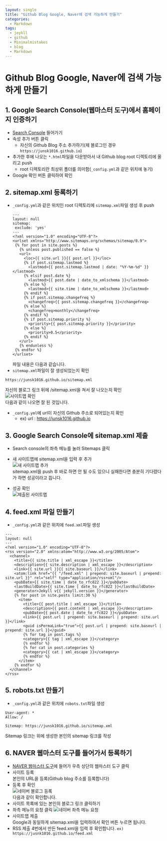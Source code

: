 ```yaml
---
layout: single
title: "Github Blog Google, Naver에 검색 가능하게 만들기"
categories:
  - Markdown
tags:
  - jeykll
  - github
  - Minimalmistakes
  - blog
  - Markdown
---
```


# Github Blog Google, Naver에 검색 가능하게 만들기  

## 1. Google Search Console(웹마스터 도구)에서 홈페이지 인증하기  
 + [Search Console](https://search.google.com/search-console/about?hl=ko "구글 웹마스터 도구")  들어가기
 + 속성 추가 버튼 클릭
    - 자신의 Github Blog 주소 추가하기(제 블로그인 경우 `https://junsk1016.github.io`)  
 + 추가한 후에 나오는 `*.html`파일을 다운받아서 내 Github blog root 디렉토리에 올리고 push  
    - root 디렉토리란 최상위 폴더를 의미함(`_config.yml`과 같은 위치에 놓기)
 + Google 확인 버튼 클릭하여 확인  

## 2. sitemap.xml 등록하기  
 + `_config.yml`과 같은 위치인 root 디렉토리에 `sitemap.xml`파일 생성 후 push  
   ```
   ---
   layout: null
   sitemap:
    exclude: 'yes'
   ---
   <?xml version="1.0" encoding="UTF-8"?>
   <urlset xmlns="http://www.sitemaps.org/schemas/sitemap/0.9">
    {% for post in site.posts %}
      {% unless post.published == false %}
      <url>
        <loc>{{ site.url }}{{ post.url }}</loc>
        {% if post.sitemap.lastmod %}
          <lastmod>{{ post.sitemap.lastmod | date: "%Y-%m-%d" }}</lastmod>
        {% elsif post.date %}
          <lastmod>{{ post.date | date_to_xmlschema }}</lastmod>
        {% else %}
          <lastmod>{{ site.time | date_to_xmlschema }}</lastmod>
        {% endif %}
        {% if post.sitemap.changefreq %}
          <changefreq>{{ post.sitemap.changefreq }}</changefreq>
        {% else %}
          <changefreq>monthly</changefreq>
        {% endif %}
        {% if post.sitemap.priority %}
          <priority>{{ post.sitemap.priority }}</priority>
        {% else %}
          <priority>0.5</priority>
        {% endif %}
      </url>
      {% endunless %}
    {% endfor %}
   </urlset>  
   ```  
   파일 내용은 다음과 같습니다.  
 + `sitemap.xml`파일이 잘 생성되었는지 확인  
 ```
 https://junsk1016.github.io/sitemap.xml
 ```  
 자신의 블로그 링크 뒤에 /sitemap.xml을 쳐서 잘 나오는지 확인  
 ![사이트맵 확인](https://user-images.githubusercontent.com/61397479/86115403-de2e5e00-bb06-11ea-913a-9938c885f374.PNG)  
 다음과 같이 나오면 잘 된 것입니다.  

 + `_config.yml`에 url이 자신의 Github 주소로 되어있는지 확인  
   - ex) url : https://junsk1016.github.io  

## 3. Google Search Console에 sitemap.xml 제출  
 + Search console의 좌측 메뉴를 눌러 Sitemaps 클릭  

 + 새 사이트맵에 sitemap.xml을 입력 후 추가  
  ![새 사이트맵 추가](https://user-images.githubusercontent.com/61397479/86114588-b68ac600-bb05-11ea-9a63-61332891230c.PNG)  
  sitemap.xml을 push 후 바로 하면 안 될 수도 있으니 실패한다면 충분히 기다렸다가 하면 성공이라고 뜹니다.  
 + 성공 확인  
 ![제출된 사이트맵](https://user-images.githubusercontent.com/61397479/86114715-e508a100-bb05-11ea-840f-39d45a7dbcff.PNG)  

## 4. feed.xml 파일 만들기  
 + `_config.yml`과 같은 위치에 `feed.xml`파일 생성  
 ```
 ---
 layout: null
 ---
 <?xml version="1.0" encoding="UTF-8"?>
 <rss version="2.0" xmlns:atom="http://www.w3.org/2005/Atom">
   <channel>
     <title>{{ site.title | xml_escape }}</title>
     <description>{{ site.description | xml_escape }}</description>
     <link>{{ site.url }}{{ site.baseurl }}/</link>
     <atom:link href="{{ "/feed.xml" | prepend: site.baseurl | prepend: site.url }}" rel="self" type="application/rss+xml"/>
     <pubDate>{{ site.time | date_to_rfc822 }}</pubDate>
     <lastBuildDate>{{ site.time | date_to_rfc822 }}</lastBuildDate>
     <generator>Jekyll v{{ jekyll.version }}</generator>
     {% for post in site.posts limit:30 %}
       <item>
         <title>{{ post.title | xml_escape }}</title>
         <description>{{ post.content | xml_escape }}</description>
         <pubDate>{{ post.date | date_to_rfc822 }}</pubDate>
         <link>{{ post.url | prepend: site.baseurl | prepend: site.url }}</link>
         <guid isPermaLink="true">{{ post.url | prepend: site.baseurl | prepend: site.url }}</guid>
         {% for tag in post.tags %}
         <category>{{ tag | xml_escape }}</category>
         {% endfor %}
         {% for cat in post.categories %}
         <category>{{ cat | xml_escape }}</category>
         {% endfor %}
       </item>
     {% endfor %}
   </channel>
 </rss>
 ```  

## 5. robots.txt 만들기
 + `_config.yml`과 같은 위치에 `robots.txt`파일 생성  
 ```
 User-agent: *
 Allow: /

 Sitemap: https://junsk1016.github.io/sitemap.xml
 ```  
 Sitemap 링크는 위에 생성한 본인의 sitemap 링크를 작성  

## 6. NAVER 웹마스터 도구를 들어가서 등록하기  
 + [NAVER 웹마스터 도구](https://searchadvisor.naver.com/)에 들어가 우측 상단의 웹마스터 도구 클릭  
 + 사이트 등록  
 본인의 URL을 등록(Github blog 주소를 등록합니다)  
 + 등록 후 확인  
![네이버 블로그 등록](https://user-images.githubusercontent.com/61397479/86115814-69a7ef00-bb07-11ea-96eb-b847cc3d108f.PNG)  
다음과 같이 확인합니다.  
 + 사이트 목록에 있는 본인의 블로그 링크 클릭하기  
 + 좌측 메뉴의 요청 클릭
 ![네이버 좌측 메뉴 요청](https://user-images.githubusercontent.com/61397479/86115942-9bb95100-bb07-11ea-96cf-c6796bb224a3.PNG)  
 + 사이트맵 제출  
 Google과 동일하게 sitemap.xml을 입력하여서 확인 버튼 누르면 됩니다.  
 + RSS 제출
 4번에서 만든 feed.xml을 입력 후 확인합니다.
 `ex) https://jusnk1016.github.io/feed.xml`
